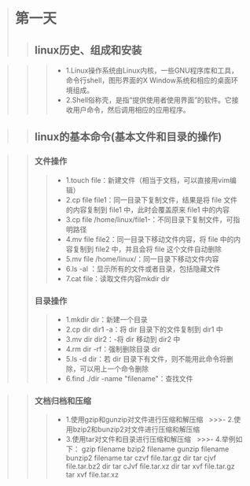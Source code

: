 ># 第一天
>>## linux历史、组成和安装  

   >>>- 1.Linux操作系统由Linux内核，一些GNU程序库和工具，命令行shell，图形界面的X Window系统和相应的桌面环境组成。
   >>>- 2.Shell俗称壳，是指“提供使用者使用界面”的软件。它接收用户命令，然后调用相应的应用程序。
    
>>## linux的基本命令(基本文件和目录的操作)  

>>### 文件操作
   >>>- 1.touch  file：新建文件（相当于文档，可以直接用vim编辑）
   >>>- 2.cp file file1：同一目录下复制文件，结果是将 file 文件的内容复制到 file1 中，此时会覆盖原来 file1 中的内容
   >>>- 3.cp file  /home/linux/file1-：不同目录下复制文件，可指明路径
   >>>- 4.mv file   file2：同一目录下移动文件内容，将 file 中的内容复制到  file2 中，并且会将 file 这个文件自动删除
   >>>- 5.mv file  /home/linux/：同一目录下移动文件内容
   >>>- 6.ls -al  ：显示所有的文件或者目录，包括隐藏文件
   >>>- 7.cat  file：读取文件内容mkdir dir
>>### 目录操作
   >>>- 1.mkdir dir：新建一个目录
   >>>- 2.cp dir   dir1  -a：将 dir 目录下的文件复制到 dir1 中
   >>>- 3.mv dir  dir2：-将 dir 移动到 dir2 中
   >>>- 4.rm  dir  -rf：强制删除目录 dir 
   >>>- 5.ls -d  dir：若 dir 目录下有文件，则不能用此命令将删除，可以用上一个命令删除
   >>>- 6.find  ./dir  -name  "filename"：查找文件
   
>>### 文档归档和压缩
   >>>- 1.使用gzip和gunzip对文件进行压缩和解压缩
   >>>- 2.使用bzip2和bunzip2对文件进行压缩和解压缩
   >>>- 3.使用tar对文件和目录进行压缩和解压缩
   >>>- 4.举例如下：
        gzip  filename
        bzip2  filename
        gunzip filename
        bunzip2  filename
        tar czvf  file.tar.gz dir
        tar cjvf  file.tar.bz2 dir
        tar cJvf  file.tar.xz  dir
        tar xvf  file.tar.gz
        tar xvf  file.tar.xz
   
   

  
 
 

 


 
   



